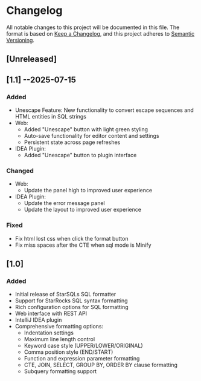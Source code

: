 # Changelog

All notable changes to this project will be documented in this file.
The format is based on [Keep a Changelog](https://keepachangelog.com/en/1.0.0/),
and this project adheres to [Semantic Versioning](https://semver.org/spec/v2.0.0.html).

## [Unreleased]

## [1.1] --2025-07-15
### Added
- Unescape Feature: New functionality to convert escape sequences and HTML entities in SQL strings
- Web:
  - Added "Unescape" button with light green styling
  - Auto-save functionality for editor content and settings
  - Persistent state across page refreshes
- IDEA Plugin:
  - Added "Unescape" button to plugin interface

### Changed
- Web:
  - Update the panel high to improved user experience 
- IDEA Plugin:
  - Update the error message panel
  - Update the layout to improved user experience

### Fixed
- Fix html lost css when click the format button
- Fix miss spaces after the CTE when sql mode is Minify

## [1.0]
### Added
- Initial release of StarSQLs SQL formatter
- Support for StarRocks SQL syntax formatting
- Rich configuration options for SQL formatting
- Web interface with REST API
- IntelliJ IDEA plugin
- Comprehensive formatting options:
  - Indentation settings
  - Maximum line length control
  - Keyword case style (UPPER/LOWER/ORIGINAL)
  - Comma position style (END/START)
  - Function and expression parameter formatting
  - CTE, JOIN, SELECT, GROUP BY, ORDER BY clause formatting
  - Subquery formatting support
